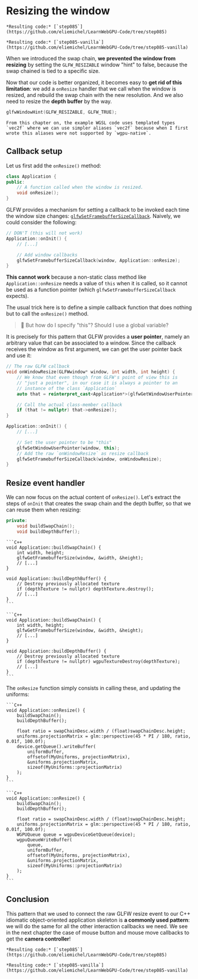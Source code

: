 Resizing the window
===================

````{tab} With webgpu.hpp
*Resulting code:* [`step085`](https://github.com/eliemichel/LearnWebGPU-Code/tree/step085)
````

````{tab} Vanilla webgpu.h
*Resulting code:* [`step085-vanilla`](https://github.com/eliemichel/LearnWebGPU-Code/tree/step085-vanilla)
````

When we introduced the swap chain, **we prevented the window from resizing** by setting the `GLFW_RESIZABLE` window "hint" to false, because the swap chained is tied to a specific size.

Now that our code is better organized, it becomes easy to **get rid of this limitation**: we add a `onResize` handler that we call when the window is resized, and rebuild the swap chain with the new resolution. And we also need to resize the **depth buffer** by the way.

```C++
glfwWindowHint(GLFW_RESIZABLE, GLFW_TRUE);
```

```{admonition} WIP
From this chapter on, the example WGSL code uses templated types `vec2f` where we can use simpler aliases `vec2f` because when I first wrote this aliases were not supported by `wgpu-native`.
```

Callback setup
--------------

Let us first add the `onResize()` method:

```C++
class Application {
public:
	// A function called when the window is resized.
	void onResize();
}
```

GLFW provides a mechanism for setting a callback to be invoked each time the window size changes: [`glfwSetFramebufferSizeCallback`](https://www.glfw.org/docs/3.0/group__window.html#ga3203461a5303bf289f2e05f854b2f7cf). Naively, we could consider the following:

```C++
// DON'T (this will not work)
Application::onInit() {
	// [...]

	// Add window callbacks
	glfwSetFramebufferSizeCallback(window, Application::onResize);
}
```

**This cannot work** because a non-static class method like `Application::onResize` needs a value of `this` when it is called, so it cannot be used as a function pointer (which `glfwSetFramebufferSizeCallback` expects).

The usual trick here is to define a simple callback function that does nothing but to call the `onResize()` method.

> 🤔 But how do I specify "this"? Should I use a global variable?

It is precisely for this pattern that GLFW provides a **user pointer**, namely an arbitrary value that can be associated to a window. Since the callback receives the window as first argument, we can get the user pointer back and use it:

```C++
// The raw GLFW callback
void onWindowResize(GLFWwindow* window, int width, int height) {
	// We know that even though from GLFW's point of view this is
	// "just a pointer", in our case it is always a pointer to an
	// instance of the class `Application`
	auto that = reinterpret_cast<Application*>(glfwGetWindowUserPointer(window));

	// Call the actual class-member callback
	if (that != nullptr) that->onResize();
}

Application::onInit() {
	// [...]

	// Set the user pointer to be "this"
	glfwSetWindowUserPointer(window, this);
	// Add the raw `onWindowResize` as resize callback
	glfwSetFramebufferSizeCallback(window, onWindowResize);
}
```

Resize event handler
--------------------

We can now focus on the actual content of `onResize()`. Let's extract the steps of `onInit` that creates the swap chain and the depth buffer, so that we can reuse them when resizing:

```C++
private:
	void buildSwapChain();
	void buildDepthBuffer();
```

````{tab} With webgpu.hpp
```C++
void Application::buildSwapChain() {
	int width, height;
	glfwGetFramebufferSize(window, &width, &height);
	// [...]
}

void Application::buildDepthBuffer() {
	// Destroy previously allocated texture
	if (depthTexture != nullptr) depthTexture.destroy();
	// [...]
}
```
````

````{tab} Vanilla webgpu.h
```C++
void Application::buildSwapChain() {
	int width, height;
	glfwGetFramebufferSize(window, &width, &height);
	// [...]
}

void Application::buildDepthBuffer() {
	// Destroy previously allocated texture
	if (depthTexture != nullptr) wgpuTextureDestroy(depthTexture);
	// [...]
}
```
````

The `onResize` function simply consists in calling these, and updating the uniforms:

````{tab} With webgpu.hpp
```C++
void Application::onResize() {
	buildSwapChain();
	buildDepthBuffer();

	float ratio = swapChainDesc.width / (float)swapChainDesc.height;
	uniforms.projectionMatrix = glm::perspective(45 * PI / 180, ratio, 0.01f, 100.0f);
	device.getQueue().writeBuffer(
		uniformBuffer,
		offsetof(MyUniforms, projectionMatrix),
		&uniforms.projectionMatrix,
		sizeof(MyUniforms::projectionMatrix)
	);
}
```
````

````{tab} Vanilla webgpu.h
```C++
void Application::onResize() {
	buildSwapChain();
	buildDepthBuffer();

	float ratio = swapChainDesc.width / (float)swapChainDesc.height;
	uniforms.projectionMatrix = glm::perspective(45 * PI / 180, ratio, 0.01f, 100.0f);
	WGPUQueue queue = wgpuDeviceGetQueue(device);
	wgpuQueueWriteBuffer(
		queue,
		uniformBuffer,
		offsetof(MyUniforms, projectionMatrix),
		&uniforms.projectionMatrix,
		sizeof(MyUniforms::projectionMatrix)
	);
}
```
````

Conclusion
----------

This pattern that we used to connect the raw GLFW resize event to our C++ idiomatic object-oriented application skeleton is **a commonly used pattern**: we will do the same for all the other interaction callbacks we need. We see in the next chapter the case of mouse button and mouse move callbacks to get the **camera controller**!

````{tab} With webgpu.hpp
*Resulting code:* [`step085`](https://github.com/eliemichel/LearnWebGPU-Code/tree/step085)
````

````{tab} Vanilla webgpu.h
*Resulting code:* [`step085-vanilla`](https://github.com/eliemichel/LearnWebGPU-Code/tree/step085-vanilla)
````
